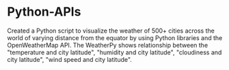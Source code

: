 # Python-APIs

Created a Python script to visualize the weather of 500+ cities across the world of varying distance from the equator by using Python libraries and the OpenWeatherMap API. The WeatherPy shows relationship between the "temperature and city latitude", "humidity and city latitude", "cloudiness and city latitude", "wind speed and city latitude".
